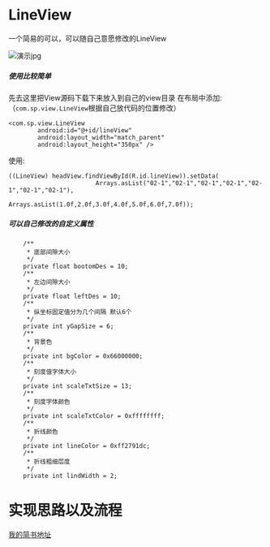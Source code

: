 # LineView
一个简易的可以，可以随自己意愿修改的LineView

![演示jpg](https://github.com/superSp/LineView/blob/master/lineview.png)
##### 使用比较简单
先去这里把View源码下载下来放入到自己的view目录
在布局中添加:（`com.sp.view.LineView`根据自己放代码的位置修改）
````
<com.sp.view.LineView
        android:id="@+id/lineView"
        android:layout_width="match_parent"
        android:layout_height="350px" />
````
使用:
````
((LineView) headView.findViewById(R.id.lineView)).setData(
                        Arrays.asList("02-1","02-1","02-1","02-1","02-1","02-1","02-1"),
                        Arrays.asList(1.0f,2.0f,3.0f,4.0f,5.0f,6.0f,7.0f));
````
##### 可以自己修改的自定义属性
````
    /**
     * 底部间隙大小
     */
    private float bootomDes = 10;
    /**
     * 左边间隙大小
     */
    private float leftDes = 10;
    /**
     * 纵坐标固定值分为几个间隔 默认6个
     */
    private int yGapSize = 6;
    /**
     * 背景色
     */
    private int bgColor = 0x66000000;
    /**
     * 刻度值字体大小
     */
    private int scaleTxtSize = 13;
    /**
     * 刻度字体颜色
     */
    private int scaleTxtColor = 0xffffffff;
    /**
     * 折线颜色
     */
    private int lineColor = 0xff2791dc;
    /**
     * 折线粗细层度
     */
    private int lindWidth = 2;
````
# 实现思路以及流程
[我的简书地址](https://www.jianshu.com/p/6458a5cf71c8)
